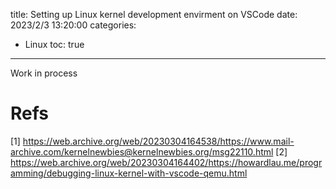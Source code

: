 title: Setting up Linux kernel development envirment on VSCode
date: 2023/2/3 13:20:00
categories:
- Linux
toc: true
---

Work in process

# Refs
[1] https://web.archive.org/web/20230304164538/https://www.mail-archive.com/kernelnewbies@kernelnewbies.org/msg22110.html
[2] https://web.archive.org/web/20230304164402/https://howardlau.me/programming/debugging-linux-kernel-with-vscode-qemu.html
